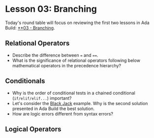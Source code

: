 # Lesson 03: Branching

Today's round table will focus on reviewing the first two lessons in Ada Build: [**03 - Branching](XXX).

## Relational Operators

* Describe the difference between `=` and `==`.
* What is the significance of relational operators following below mathematical operators in the precedence hierarchy?


## Conditionals
* Why is the order of conditional tests in a chained conditional (`if/elif/elif...`) important? 
* Let's consider the [Black Jack](XXX) example. Why is the second solution presented in Ada Build the best solution.
* How are logic errors different from syntax errors?

## Logical Operators
